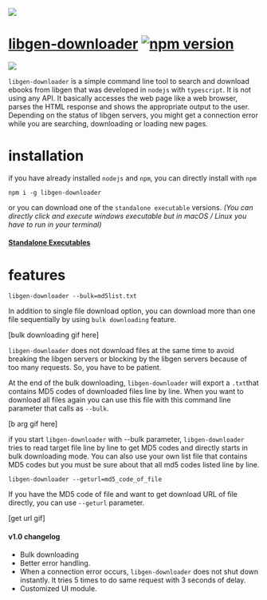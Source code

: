 ![](https://raw.githubusercontent.com/obsfx/libgen-cli-downloader/master/logo.png)



# [libgen-downloader](https://obsfx.github.io/libgen-downloader) [![npm version](https://badge.fury.io/js/libgen-downloader.svg)](https://badge.fury.io/js/libgen-downloader)

![](https://raw.githubusercontent.com/obsfx/libgen-cli-downloader/master/demo.gif)

`libgen-downloader` is a simple command line tool to search and download ebooks from libgen that was developed in `nodejs` with `typescript`. It is not using any API. It basically accesses the web page like a web browser, parses the HTML response and shows the appropriate output to the user. Depending on the status of libgen servers, you might get a connection error while you are searching, downloading or loading new pages.

# installation

if you have already installed `nodejs` and `npm`, you can directly install with `npm`

```
npm i -g libgen-downloader
```

or you can download one of the `standalone executable` versions. *(You can directly click and execute windows executable but in macOS / Linux you have to run in your terminal)*

#### [Standalone Executables](https://github.com/obsfx/libgen-cli-downloader/releases)



# features

```
libgen-downloader --bulk=md5list.txt
```

In addition to single file download option, you can download more than one file sequentially by using `bulk downloading` feature.

[bulk downloading gif here]

`libgen-downloader` does not download files at the same time to avoid breaking the libgen servers or blocking by the libgen servers because of too many requests. So, you have to be patient.

At the end of the bulk downloading, `libgen-downloader` will export a `.txt`that contains MD5 codes of downloaded files line by line. When you want to download all files again you can use this file with this command line parameter that calls as `--bulk`.

[b arg gif here]

if you start `libgen-downloader` with --bulk parameter, `libgen-downloader` tries to read target file line by line to get MD5 codes and directly starts in bulk downloading mode. You can also use your own list file that contains MD5 codes but you must be sure about that all md5 codes listed line by line.



```
libgen-downloader --geturl=md5_code_of_file
```

If you have the MD5 code of file and want to get download URL of file directly, you can use `--geturl` parameter.

[get url gif]



#### v1.0 changelog

- Bulk downloading
- Better error handling.
- When a connection error occurs, `libgen-downloader` does not shut down instantly. It tries 5 times to do same request with 3 seconds of delay.
- Customized UI module.
